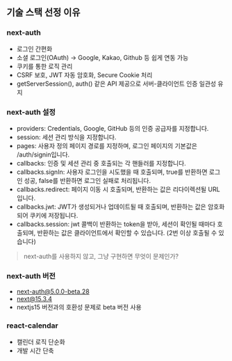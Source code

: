  ## 기술 스택 선정 이유

 ### next-auth
 - 로그인 간편화
 - 소셜 로그인(OAuth) → Google, Kakao, Github 등 쉽게 연동 가능
 - 쿠키를 통한 로직 관리
 - CSRF 보호, JWT 자동 암호화, Secure Cookie 처리
 - getServerSession(), auth() 같은 API 제공으로 서버-클라이언트 인증 일관성 유지
 
### next-auth 설정

- providers: Credentials, Google, GitHub 등의 인증 공급자를 지정합니다.
- session: 세션 관리 방식을 지정합니다.
- pages: 사용자 정의 페이지 경로를 지정하며, 로그인 페이지의 기본값은 /auth/signin입니다.
- callbacks: 인증 및 세션 관리 중 호출되는 각 핸들러를 지정합니다.
- callbacks.signIn: 사용자 로그인을 시도했을 때 호출되며, true를 반환하면 로그인 성공, false를 반환하면 로그인 실패로 처리됩니다.
- callbacks.redirect: 페이지 이동 시 호출되며, 반환하는 값은 리다이렉션될 URL입니다.
- callbacks.jwt: JWT가 생성되거나 업데이트될 때 호출되며, 반환하는 값은 암호화되어 쿠키에 저장됩니다.
- callbacks.session: jwt 콜백이 반환하는 token을 받아, 세션이 확인될 때마다 호출되며, 반환하는 값은 클라이언트에서 확인할 수 있습니다. (2번 이상 호출될 수 있습니다)

 > next-auth를 사용하지 않고, 그냥 구현하면 무엇이 문제인가?



### next-auth 버전

- next-auth@5.0.0-beta.28
- next@15.3.4
- nextjs15 버전과의 호환성 문제로 beta 버전 사용

### react-calendar
- 캘린더 로직 단순화
- 개발 시간 단축